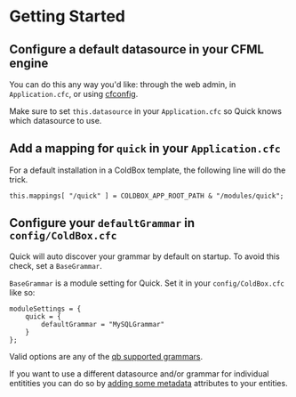 # Getting Started

## Configure a default datasource in your CFML engine

You can do this any way you'd like: through the web admin, in `Application.cfc`,
or using [cfconfig](https://cfconfig.ortusbooks.com).

Make sure to set `this.datasource` in your `Application.cfc` so Quick knows
which datasource to use.

## Add a mapping for `quick` in your `Application.cfc`

For a default installation in a ColdBox template, the following line will do the
trick.

`this.mappings[ "/quick" ] = COLDBOX_APP_ROOT_PATH & "/modules/quick";`

## Configure your `defaultGrammar` in `config/ColdBox.cfc`

Quick will auto discover your grammar by default on startup. To avoid this
check, set a `BaseGrammar`.

`BaseGrammar` is a module setting for Quick. Set it in your `config/ColdBox.cfc`
like so:

```text
moduleSettings = {
    quick = {
        defaultGrammar = "MySQLGrammar"
    }
};
```

Valid options are any of the [qb supported grammars](https://qb.ortusbooks.com).

If you want to use a different datasource and/or grammar for individual
entitities you can do so by
[adding some metadata](./defining-an-entity.md#multiple-datasource-support)
attributes to your entities.
